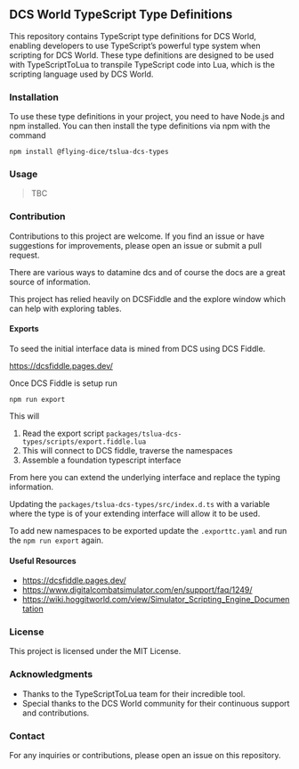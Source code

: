 ## DCS World TypeScript Type Definitions

This repository contains TypeScript type definitions for DCS World, enabling developers to use TypeScript’s powerful type system when scripting for DCS World. These type definitions are designed to be used with TypeScriptToLua to transpile TypeScript code into Lua, which is the scripting language used by DCS World.

### Installation

To use these type definitions in your project, you need to have Node.js and npm installed. You can then install the type definitions via npm with the command 

```shell
npm install @flying-dice/tslua-dcs-types
```

### Usage

> TBC

### Contribution

Contributions to this project are welcome. If you find an issue or have suggestions for improvements, please open an issue or submit a pull request.

There are various ways to datamine dcs and of course the docs are a great source of information.

This project has relied heavily on DCSFiddle and the explore window which can help with exploring tables.

#### Exports

To seed the initial interface data is mined from DCS using DCS Fiddle.

https://dcsfiddle.pages.dev/

Once DCS Fiddle is setup run 

```shell
npm run export
```

This will
1. Read the export script `packages/tslua-dcs-types/scripts/export.fiddle.lua`
2. This will connect to DCS fiddle, traverse the namespaces
3. Assemble a foundation typescript interface

From here you can extend the underlying interface and replace the typing information.

Updating the `packages/tslua-dcs-types/src/index.d.ts` with a variable where the type is of your extending interface will allow it to be used.

To add new namespaces to be exported update the `.exporttc.yaml` and run the `npm run export` again.

#### Useful Resources
- https://dcsfiddle.pages.dev/
- https://www.digitalcombatsimulator.com/en/support/faq/1249/
- https://wiki.hoggitworld.com/view/Simulator_Scripting_Engine_Documentation

### License

This project is licensed under the MIT License.

### Acknowledgments

- Thanks to the TypeScriptToLua team for their incredible tool.
- Special thanks to the DCS World community for their continuous support and contributions.

### Contact

For any inquiries or contributions, please open an issue on this repository.